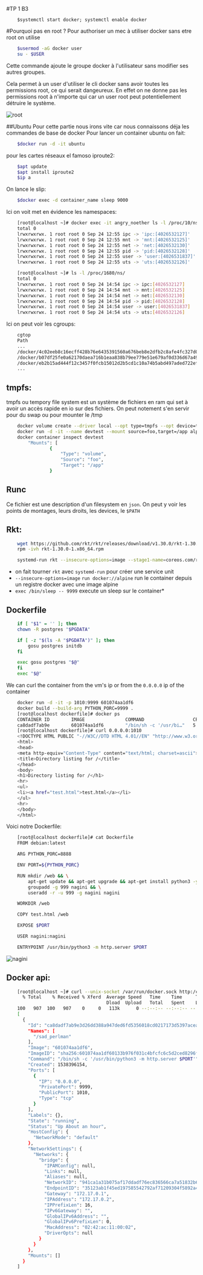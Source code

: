 #TP 1 B3

```
    $systemctl start docker; systemctl enable docker
```
#Pourquoi pas en root ?
Pour authoriser un mec à utiliser docker sans etre root on utilise
```bash
    $usermod -aG docker user
    su - $USER
```
Cette commande ajoute le groupe docker à l'utilisateur sans modifier ses autres groupes.

Cela permet à un user d'utiliser le cli docker sans avoir toutes les permissions root, ce qui serait dangeureux. En effet on ne donne pas les permissions root à n'importe qui car un user root peut potentiellement détruire le système.

![root](http://memepeoplesuck.com/wp-content/uploads/2014/05/1400676453622.jpg)

##Ubuntu
Pour cette partie nous irons vite car nous connaissons déja les commandes de base de docker
Pour lancer un container ubuntu on fait:
```bash
    $docker run -d -it ubuntu
```

pour les cartes réseaux el famoso iproute2:
```bash
    $apt update
    $apt install iproute2
    $ip a
```

On lance le slip:
```bash
    $docker exec -d container_name sleep 9000
```

Ici on voit met en évidence les namespaces:
```bash
    [root@localhost ~]# docker exec -it angry_noether ls -l /proc/10/ns/
    total 0
    lrwxrwxrwx. 1 root root 0 Sep 24 12:55 ipc -> 'ipc:[4026532127]'
    lrwxrwxrwx. 1 root root 0 Sep 24 12:55 mnt -> 'mnt:[4026532125]'
    lrwxrwxrwx. 1 root root 0 Sep 24 12:55 net -> 'net:[4026532130]'
    lrwxrwxrwx. 1 root root 0 Sep 24 12:55 pid -> 'pid:[4026532128]'
    lrwxrwxrwx. 1 root root 0 Sep 24 12:55 user -> 'user:[4026531837]'
    lrwxrwxrwx. 1 root root 0 Sep 24 12:55 uts -> 'uts:[4026532126]'

    [root@localhost ~]# ls -l /proc/1680/ns/
    total 0
    lrwxrwxrwx. 1 root root 0 Sep 24 14:54 ipc -> ipc:[4026532127]
    lrwxrwxrwx. 1 root root 0 Sep 24 14:54 mnt -> mnt:[4026532125]
    lrwxrwxrwx. 1 root root 0 Sep 24 14:54 net -> net:[4026532130]
    lrwxrwxrwx. 1 root root 0 Sep 24 14:54 pid -> pid:[4026532128]
    lrwxrwxrwx. 1 root root 0 Sep 24 14:54 user -> user:[4026531837]
    lrwxrwxrwx. 1 root root 0 Sep 24 14:54 uts -> uts:[4026532126]
```

Ici on peut voir les cgroups:
```bash
    cgtop
    Path                                                                          Tasks   %CPU   Memory  Input/s Output/
    ...
    /docker/4c02eeb8c16ecff428b76e6435391560a676beb8e2dfb2c8afe4fc327d0951f4          1      -   140.0K        -        -
    /docker/b07df25fe0a62170daea716b1eaa838b79ee779e51e679af0d336d67a49da9b0          1      -   136.0K        -        -
    /docker/eb2b15ad444f12c3457f0fcb15012d2b5cd1c10a74b5abd497aded722ef01685          2      -    75.7M        -        -
    ...
```

## tmpfs:

tmpfs ou tempory file system est un système de fichiers en ram qui set à avoir un accès rapide en io sur des fichiers. On peut notement s'en servir pour du swap ou pour mounter le /tmp

```bash
    docker volume create --driver local --opt type=tmpfs --opt device=tmpfs --opt o=size=100m,uid=1000 foo
    docker run -d -it --name devtest --mount source=foo,target=/app alpine
    docker container inspect devtest
        "Mounts": [
                {
                    "Type": "volume",
                    "Source": "foo",
                    "Target": "/app"
                }
```

## Runc
Ce fichier est une description d'un filesystem en `json`.
On peut y voir les points de montages, leurs droits, les devices, le `$PATH`

## Rkt:

```bash
    wget https://github.com/rkt/rkt/releases/download/v1.30.0/rkt-1.30.0-1.x86_64.rpm
    rpm -ivh rkt-1.30.0-1.x86_64.rpm
```

```bash
    systemd-run rkt --insecure-options=image --stage1-name=coreos.com/rkt/stage1-fly:1.29.0  run docker://alpine --exec /bin/sleep -- 9999
```

- on fait tourner `rkt` avec `systemd-run` pour créer une service unit
- `--insecure-options=image` `run docker://alpine` run le container depuis un registre docker avec une image alpine
- `exec /bin/sleep -- 9999` execute un sleep sur le container*

## Dockerfile

```bash
    if [ "$1" = '' ]; then
    chown -R postgres "$PGDATA"

    if [ -z "$(ls -A "$PGDATA")" ]; then
        gosu postgres initdb
    fi

    exec gosu postgres "$@"
    fi
    exec "$@"
```

We can curl the container from the vm's ip or from the `0.0.0.0` ip of the container
```bash
    docker run -d -it -p 1010:9999 601074aa1df6
    docker build --build-arg PYTHON_PORC=9999 .
    [root@localhost dockerfile]# docker ps
    CONTAINER ID        IMAGE               COMMAND                  CREATED             STATUS              PORTS                    NAMES
    ca8dadf7ab9e        601074aa1df6        "/bin/sh -c '/usr/bi…"   5 seconds ago       Up 4 seconds        0.0.0.0:1010->9999/tcp   sad_perlman
    [root@localhost dockerfile]# curl 0.0.0.0:1010
    <!DOCTYPE HTML PUBLIC "-//W3C//DTD HTML 4.01//EN" "http://www.w3.org/TR/html4/strict.dtd">
    <html>
    <head>
    <meta http-equiv="Content-Type" content="text/html; charset=ascii">
    <title>Directory listing for /</title>
    </head>
    <body>
    <h1>Directory listing for /</h1>
    <hr>
    <ul>
    <li><a href="test.html">test.html</a></li>
    </ul>
    <hr>
    </body>
    </html>
```

Voici notre Dockerfile:

```bash
    [root@localhost dockerfile]# cat Dockerfile
    FROM debian:latest

    ARG PYTHON_PORC=8888

    ENV PORT=${PYTHON_PORC}

    RUN mkdir /web && \
        apt-get update && apt-get upgrade && apt-get install python3 -y && \
        groupadd -g 999 nagini && \
        useradd -r -u 999 -g nagini nagini

    WORKDIR /web

    COPY test.html /web

    EXPOSE $PORT

    USER nagini:nagini

    ENTRYPOINT /usr/bin/python3 -m http.server $PORT
```

![nagini](https://i.imgflip.com/2j4bdp.jpg)

## Docker api:

```bash
    [root@localhost ~]# curl --unix-socket /var/run/docker.sock http:/containers/json | jq
      % Total    % Received % Xferd  Average Speed   Time    Time     Time  Current
                                     Dload  Upload   Total   Spent    Left  Speed
    100   907  100   907    0     0   113k      0 --:--:-- --:--:-- --:--:--  147k
    [
      {
        "Id": "ca8dadf7ab9e3d26dd388a947ded6fd5356018cd0217173d5397acea1d0904fd",
        "Names": [
          "/sad_perlman"
        ],
        "Image": "601074aa1df6",
        "ImageID": "sha256:601074aa1df60133b976f031c4bfcfc6c5d2ced8296fa9a204af1b692c1e3b90",
        "Command": "/bin/sh -c '/usr/bin/python3 -m http.server $PORT'",
        "Created": 1538396154,
        "Ports": [
          {
            "IP": "0.0.0.0",
            "PrivatePort": 9999,
            "PublicPort": 1010,
            "Type": "tcp"
          }
        ],
        "Labels": {},
        "State": "running",
        "Status": "Up About an hour",
        "HostConfig": {
          "NetworkMode": "default"
        },
        "NetworkSettings": {
          "Networks": {
            "bridge": {
              "IPAMConfig": null,
              "Links": null,
              "Aliases": null,
              "NetworkID": "941ca1a31b075af17ddadf76ec836566ca7a51832b685ab95a265f6e8247fa51",
              "EndpointID": "35123ab1f45ed197585542792af71209304f5892a40d3378c03d1c5b9a0b0976",
              "Gateway": "172.17.0.1",
              "IPAddress": "172.17.0.2",
              "IPPrefixLen": 16,
              "IPv6Gateway": "",
              "GlobalIPv6Address": "",
              "GlobalIPv6PrefixLen": 0,
              "MacAddress": "02:42:ac:11:00:02",
              "DriverOpts": null
            }
          }
        },
        "Mounts": []
      }
    ]
```
